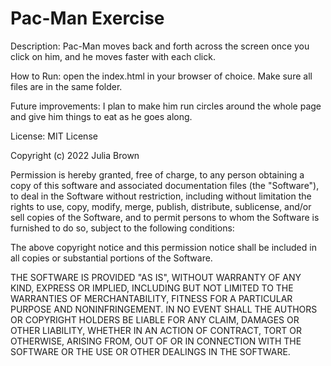 # Pac-Man Exercise
Description: Pac-Man moves back and forth across the screen once you click on him, and he moves faster with each click.

How to Run: open the index.html in your browser of choice.  Make sure all files are in the same folder.

Future improvements: I plan to make him run circles around the whole page and give him things to eat as he goes along.

License: MIT License

Copyright (c) 2022 Julia Brown

Permission is hereby granted, free of charge, to any person obtaining a copy
of this software and associated documentation files (the "Software"), to deal
in the Software without restriction, including without limitation the rights
to use, copy, modify, merge, publish, distribute, sublicense, and/or sell
copies of the Software, and to permit persons to whom the Software is
furnished to do so, subject to the following conditions:

The above copyright notice and this permission notice shall be included in all
copies or substantial portions of the Software.

THE SOFTWARE IS PROVIDED "AS IS", WITHOUT WARRANTY OF ANY KIND, EXPRESS OR
IMPLIED, INCLUDING BUT NOT LIMITED TO THE WARRANTIES OF MERCHANTABILITY,
FITNESS FOR A PARTICULAR PURPOSE AND NONINFRINGEMENT. IN NO EVENT SHALL THE
AUTHORS OR COPYRIGHT HOLDERS BE LIABLE FOR ANY CLAIM, DAMAGES OR OTHER
LIABILITY, WHETHER IN AN ACTION OF CONTRACT, TORT OR OTHERWISE, ARISING FROM,
OUT OF OR IN CONNECTION WITH THE SOFTWARE OR THE USE OR OTHER DEALINGS IN THE
SOFTWARE.
